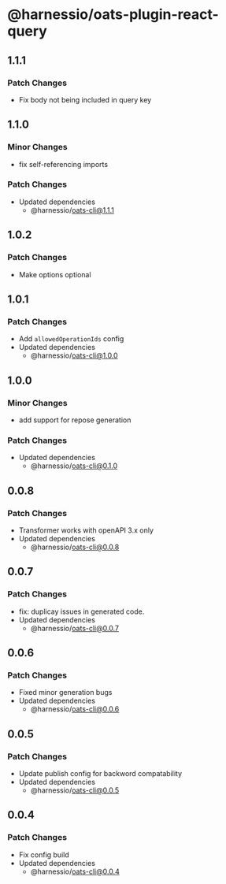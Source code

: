 # @harnessio/oats-plugin-react-query

## 1.1.1

### Patch Changes

- Fix body not being included in query key

## 1.1.0

### Minor Changes

- fix self-referencing imports

### Patch Changes

- Updated dependencies
  - @harnessio/oats-cli@1.1.1

## 1.0.2

### Patch Changes

- Make options optional

## 1.0.1

### Patch Changes

- Add `allowedOperationIds` config
- Updated dependencies
  - @harnessio/oats-cli@1.0.0

## 1.0.0

### Minor Changes

- add support for repose generation

### Patch Changes

- Updated dependencies
  - @harnessio/oats-cli@0.1.0

## 0.0.8

### Patch Changes

- Transformer works with openAPI 3.x only
- Updated dependencies
  - @harnessio/oats-cli@0.0.8

## 0.0.7

### Patch Changes

- fix: duplicay issues in generated code.
- Updated dependencies
  - @harnessio/oats-cli@0.0.7

## 0.0.6

### Patch Changes

- Fixed minor generation bugs
- Updated dependencies
  - @harnessio/oats-cli@0.0.6

## 0.0.5

### Patch Changes

- Update publish config for backword compatability
- Updated dependencies
  - @harnessio/oats-cli@0.0.5

## 0.0.4

### Patch Changes

- Fix config build
- Updated dependencies
  - @harnessio/oats-cli@0.0.4
